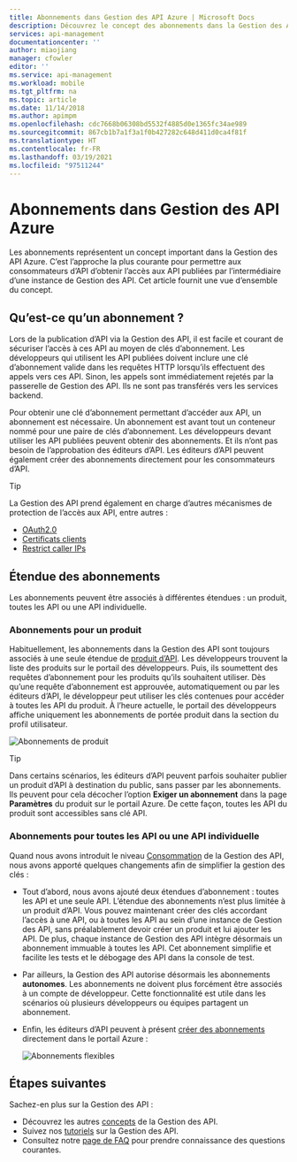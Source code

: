 ```yaml
---
title: Abonnements dans Gestion des API Azure | Microsoft Docs
description: Découvrez le concept des abonnements dans la Gestion des API Azure. Les consommateurs bénéficient d’un accès aux API à l’aide d’abonnements dans Gestion des API Azure.
services: api-management
documentationcenter: ''
author: miaojiang
manager: cfowler
editor: ''
ms.service: api-management
ms.workload: mobile
ms.tgt_pltfrm: na
ms.topic: article
ms.date: 11/14/2018
ms.author: apimpm
ms.openlocfilehash: cdc7668b06308bd5532f4885d0e1365fc34ae989
ms.sourcegitcommit: 867cb1b7a1f3a1f0b427282c648d411d0ca4f81f
ms.translationtype: HT
ms.contentlocale: fr-FR
ms.lasthandoff: 03/19/2021
ms.locfileid: "97511244"
---
```

# <a name="subscriptions-in-azure-api-management"></a>Abonnements dans Gestion des API Azure

Les abonnements représentent un concept important dans la Gestion des API Azure. C’est l’approche la plus courante pour permettre aux consommateurs d’API d’obtenir l’accès aux API publiées par l’intermédiaire d’une instance de Gestion des API. Cet article fournit une vue d’ensemble du concept.

## <a name="what-are-subscriptions"></a>Qu’est-ce qu’un abonnement ?

Lors de la publication d’API via la Gestion des API, il est facile et courant de sécuriser l’accès à ces API au moyen de clés d’abonnement. Les développeurs qui utilisent les API publiées doivent inclure une clé d’abonnement valide dans les requêtes HTTP lorsqu’ils effectuent des appels vers ces API. Sinon, les appels sont immédiatement rejetés par la passerelle de Gestion des API. Ils ne sont pas transférés vers les services backend.

Pour obtenir une clé d’abonnement permettant d’accéder aux API, un abonnement est nécessaire. Un abonnement est avant tout un conteneur nommé pour une paire de clés d’abonnement. Les développeurs devant utiliser les API publiées peuvent obtenir des abonnements. Et ils n’ont pas besoin de l’approbation des éditeurs d’API. Les éditeurs d’API peuvent également créer des abonnements directement pour les consommateurs d’API.

> [!TIP]
> La Gestion des API prend également en charge d’autres mécanismes de protection de l’accès aux API, entre autres :
> - [OAuth2.0](api-management-howto-protect-backend-with-aad.md)
> - [Certificats clients](api-management-howto-mutual-certificates-for-clients.md)
> - [Restrict caller IPs](./api-management-access-restriction-policies.md#RestrictCallerIPs)

## <a name="scope-of-subscriptions"></a>Étendue des abonnements

Les abonnements peuvent être associés à différentes étendues : un produit, toutes les API ou une API individuelle.

### <a name="subscriptions-for-a-product"></a>Abonnements pour un produit

Habituellement, les abonnements dans la Gestion des API sont toujours associés à une seule étendue de [produit d’API](api-management-terminology.md). Les développeurs trouvent la liste des produits sur le portail des développeurs. Puis, ils soumettent des requêtes d’abonnement pour les produits qu’ils souhaitent utiliser. Dès qu’une requête d’abonnement est approuvée, automatiquement ou par les éditeurs d’API, le développeur peut utiliser les clés contenues pour accéder à toutes les API du produit. À l’heure actuelle, le portail des développeurs affiche uniquement les abonnements de portée produit dans la section du profil utilisateur. 

![Abonnements de produit](./media/api-management-subscriptions/product-subscription.png)

> [!TIP]
> Dans certains scénarios, les éditeurs d’API peuvent parfois souhaiter publier un produit d’API à destination du public, sans passer par les abonnements. Ils peuvent pour cela décocher l’option **Exiger un abonnement** dans la page **Paramètres** du produit sur le portail Azure. De cette façon, toutes les API du produit sont accessibles sans clé API.

### <a name="subscriptions-for-all-apis-or-an-individual-api"></a>Abonnements pour toutes les API ou une API individuelle

Quand nous avons introduit le niveau [Consommation](https://aka.ms/apimconsumptionblog) de la Gestion des API, nous avons apporté quelques changements afin de simplifier la gestion des clés :
- Tout d’abord, nous avons ajouté deux étendues d’abonnement : toutes les API et une seule API. L’étendue des abonnements n’est plus limitée à un produit d’API. Vous pouvez maintenant créer des clés accordant l’accès à une API, ou à toutes les API au sein d’une instance de Gestion des API, sans préalablement devoir créer un produit et lui ajouter les API. De plus, chaque instance de Gestion des API intègre désormais un abonnement immuable à toutes les API. Cet abonnement simplifie et facilite les tests et le débogage des API dans la console de test.

- Par ailleurs, la Gestion des API autorise désormais les abonnements **autonomes**. Les abonnements ne doivent plus forcément être associés à un compte de développeur. Cette fonctionnalité est utile dans les scénarios où plusieurs développeurs ou équipes partagent un abonnement.

- Enfin, les éditeurs d’API peuvent à présent [créer des abonnements](api-management-howto-create-subscriptions.md) directement dans le portail Azure :

    ![Abonnements flexibles](./media/api-management-subscriptions/flexible-subscription.png)

## <a name="next-steps"></a>Étapes suivantes
Sachez-en plus sur la Gestion des API :

+ Découvrez les autres [concepts](api-management-terminology.md) de la Gestion des API.
+ Suivez nos [tutoriels](import-and-publish.md) sur la Gestion des API.
+ Consultez notre [page de FAQ](api-management-faq.md) pour prendre connaissance des questions courantes.
